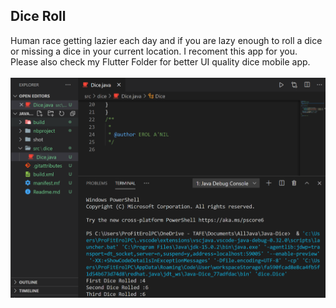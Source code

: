 <!DOCTYPE html>
<html>
<head>
</head>
<body>

<h2>Dice Roll</h2>

<div>
Human race getting lazier each day and if you are lazy enough to roll a dice <br>
or missing a dice in your current location. I recoment this app for you.<br>
Please also check my Flutter Folder for better UI quality dice mobile app.<br>
<br>
</div>
<img src="shot/1.png" alt="Screenshot">
</body>
</html>
